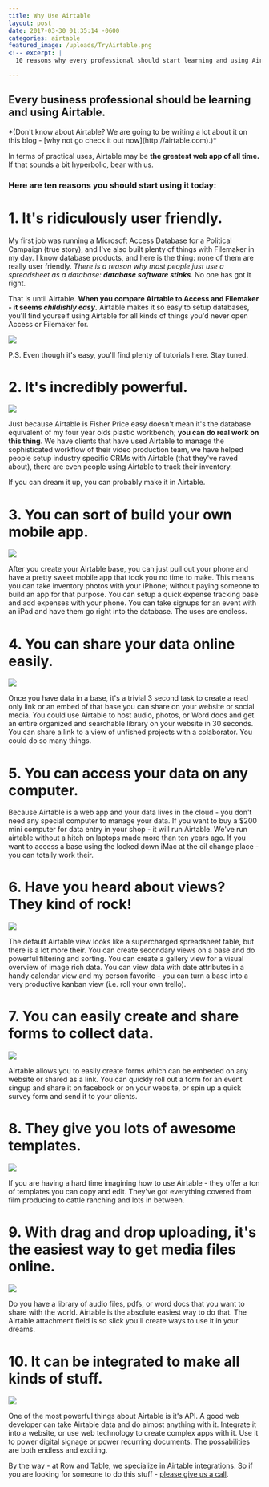 ```yaml
---
title: Why Use Airtable
layout: post
date: 2017-03-30 01:35:14 -0600
categories: airtable
featured_image: /uploads/TryAirtable.png
<!-- excerpt: |
  10 reasons why every professional should start learning and using Airtable today. -->

---
```


## Every business professional should be learning and using Airtable.

<!--more-->

<div class="callout" markdown="1">
*(Don't know about Airtable? We are going to be writing a lot about it on this blog - [why not go check it out now](http://airtable.com).)*  
</div>

In terms of practical uses, Airtable may be **the greatest web app of all time.** If that sounds a bit hyperbolic, bear with us.  

### Here are ten reasons you should start using it today:

# 1. It's ridiculously user friendly.

My first job was running a Microsoft Access Database for a Political Campaign (true story), and I've also built plenty of things with Filemaker in my day.  I know database products, and here is the thing: none of them are really user friendly.  *There is a reason why most people just use a spreadsheet as a database: **database software stinks**.*  No one has got it right.

That is until Airtable.  **When you compare Airtable to Access and Filemaker - it seems *childishly easy*.**  Airtable makes it so easy to setup databases, you'll find yourself using Airtable for all kinds of things you'd never open Access or Filemaker for.

![]({{site.url}}/uploads/easy.gif)

<div class="callout" markdown="1">
P.S.  Even though it's easy, you'll find plenty of tutorials here.  Stay tuned.
</div>

# 2. It's incredibly powerful.

![]({{site.url}}/uploads/powerful.gif)

Just because Airtable is Fisher Price easy doesn't mean it's the database equivalent of my four year olds plastic workbench; **you can do real work on this thing**.  We have clients that have used Airtable to manage the sophisticated workflow of their video production team,  we have helped people setup industry specific CRMs with Airtable (that they've raved about), there are even people using Airtable to track their inventory.


If you can dream it up, you can probably make it in Airtable. 

# 3. You can sort of build your own mobile app.

![]({{site.url}}/uploads/app.gif)

After you create your Airtable base, you can just pull out your phone and have a pretty sweet mobile app that took you no time to make.  This means you can take inventory photos with your iPhone; without paying someone to build an app for that purpose.  You can setup a quick expense tracking base and add expenses with your phone.  You can take signups for an event with an iPad and have them go right into the database.  The uses are endless.

# 4. You can share your data online easily.

![]({{site.url}}/uploads/share.gif)

Once you have data in a base, it's a trivial 3 second task to create a read only link or an embed of that base you can share on your website or social media.  You could use Airtable to host audio, photos, or Word docs and get an entire organized and searchable library on your website in 30 seconds.  You can share a link to a view of unfished projects with a colaborator.  You could do so many things.

# 5. You can access your data on any computer.

Because Airtable is a web app and your data lives in the cloud - you don't need any special computer to manage your data.  If you want to buy a $200 mini computer for data entry in your shop - it will run Airtable.  We've run airtable without a hitch on laptops made more than ten years ago. If you want to access a base using the locked down iMac at the oil change place - you can totally work their.    

# 6. Have you heard about views?  They kind of rock!

![]({{site.url}}/uploads/views.gif)

The default Airtable view looks like a supercharged spreadsheet table, but there is a lot more their.  You can create secondary views on a base and do powerful filtering and sorting.  You can create a gallery view for a visual overview of image rich data.  You can view data with date attributes in a handy calendar view and my person favorite - you can turn a base into a very productive kanban view (i.e. roll your own trello).

# 7. You can easily create and share forms to collect data.

![]({{site.url}}/uploads/forms.gif)

Airtable allows you to easily create forms which can be embeded on any website or shared as a link.  You can quickly roll out a form for an event singup and share it on facebook or on your website, or spin up a quick survey form and send it to your clients.  

# 8. They give you lots of awesome templates.

![]({{site.url}}/uploads/templates.gif)

If you are having a hard time imagining how to use Airtable - they offer a ton of templates you can copy and edit. They've got everything covered from film producing to cattle ranching and lots in between.

# 9. With drag and drop uploading, it's the easiest way to get media files online.

![]({{site.url}}/uploads/uploading.gif)


Do you have a library of audio files, pdfs, or word docs that you want to share with the world.  Airtable is the absolute easiest way to do that.  The Airtable attachment field is so slick you'll create ways to use it in your dreams.

# 10. It can be integrated to make all kinds of stuff.

![]({{site.url}}/uploads/makeThings.png)

One of the most powerful things about Airtable is it's API.  A good web developer can take Airtable data and do almost anything with it.  Integrate it into a website, or use web technology to create complex apps with it.  Use it to power digital signage or power recurring documents.  The possabilities are both endless and exciting.

<div class="callout"><p>By the way - at Row and Table, we specialize in Airtable integrations.  So if you are looking for someone to do this stuff - <a href="#" data-featherlight="{{site.url}}/hire.html .hire" >please give us a call</a>.</p></div>